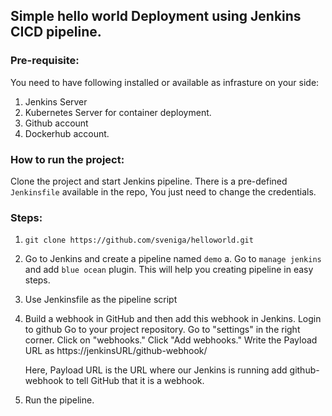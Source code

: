 ## Simple hello world Deployment using Jenkins CICD pipeline.

### Pre-requisite:
  You need to have following installed or available as infrasture on your side:
  1. Jenkins Server
  2. Kubernetes Server for container deployment.
  3. Github account
  4. Dockerhub account.

### How to run the project:
  Clone the project and start Jenkins pipeline. There is a pre-defined `Jenkinsfile` available in the repo, You just need to change the credentials. 


### Steps:
  1. `git clone https://github.com/sveniga/helloworld.git`
  2. Go to Jenkins and create a pipeline named `demo`
    a. Go to `manage jenkins` and add `blue ocean` plugin. This will help you creating pipeline in easy steps.
    
  3. Use Jenkinsfile as the pipeline script
  4. Build a webhook in GitHub and then add this webhook in Jenkins.
      Login to github
      Go to your project repository.
      Go to "settings" in the right corner.
      Click on "webhooks."
      Click "Add webhooks."
      Write the Payload URL as
      https://jenkinsURL/github-webhook/
      
      Here, Payload URL is the URL where our Jenkins is running add github-webhook to tell GitHub that it is a webhook.
      
  5. Run the pipeline.
  
  




